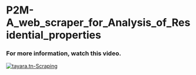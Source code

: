 # P2M-A_web_scraper_for_Analysis_of_Residential_properties
### For more information, watch this video.
[![tayara.tn-Scraping](http://img.youtube.com/vi/CmY9btVK3kM/0.jpg)](https://www.youtube.com/watch?v=CmY9btVK3kM "Scraping tayara.tn")
